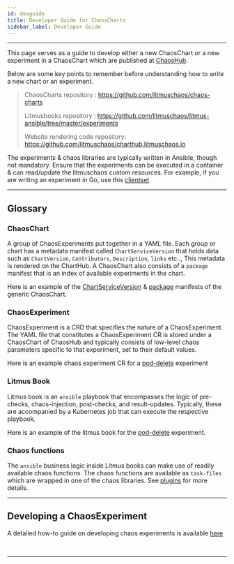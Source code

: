 ```yaml
---
id: devguide 
title: Developer Guide for ChaosCharts
sidebar_label: Developer Guide 
---
```

------

This page serves as a guide to develop either a new ChaosChart or a new experiment in a ChaosChart which are published at <a href="https://hub.litmuschaos.io" target="_blank">ChaosHub</a>.

Below are some key points to remember before understanding how to write a new chart or an experiment.

> ChaosCharts repository : https://github.com/litmuschaos/chaos-charts
>
> Litmusbooks repository : https://github.com/litmuschaos/litmus-ansible/tree/master/experiments
>
> Website rendering code repository: https://github.com/litmuschaos/charthub.litmuschaos.io

The experiments & chaos libraries are typically written in Ansible, though not mandatory. Ensure that
the experiments can be executed in a container & can read/update the litmuschaos custom resources. For example, 
if you are writing an experiment in Go, use this [clientset](https://github.com/litmuschaos/chaos-operator/tree/master/pkg/client)  

<hr>

## Glossary

### ChaosChart

A group of ChaosExperiments put together in a YAML file. Each group or chart has a metadata manifest called `ChartServiceVersion` 
that holds data such as `ChartVersion`, `Contributors`, `Description`, `links` etc.., This metadata is rendered on the ChartHub. 
A ChaosChart also consists of a `package` manifest that is an index of available experiments in the chart.

Here is an example of the [ChartServiceVersion](https://github.com/litmuschaos/chaos-charts/blob/master/charts/generic/generic.chartserviceversion.yaml) & [package](https://github.com/litmuschaos/chaos-charts/blob/master/charts/generic/generic.package.yaml) manifests of the generic ChaosChart.


### ChaosExperiment

ChaosExperiment is a CRD that specifies the nature of a ChaosExperiment. The YAML file that constitutes a ChaosExperiment CR 
is stored under a ChaosChart of ChaosHub and typically consists of low-level chaos parameters specific to that experiment, set
to their default values. 

Here is an example chaos experiment CR for a [pod-delete](https://github.com/litmuschaos/chaos-charts/blob/master/charts/generic/pod-delete/experiment.yaml) experiment

### Litmus Book

Litmus book is an `ansible` playbook that encompasses the logic of pre-checks, chaos-injection, post-checks, and result-updates. 
Typically, these are accompanied by a Kubernetes job that can execute the respective playbook. 

Here is an example of the litmus book for the [pod-delete](https://github.com/litmuschaos/litmus-ansible/tree/master/experiments/generic/pod_delete) experiment.

### Chaos functions

The `ansible` business logic inside Litmus books can make use of readily available chaos functions. The chaos functions are available as `task-files` which are wrapped in one of the chaos libraries. See [plugins](plugins.md) for more details.

<hr>

## Developing a ChaosExperiment

A detailed how-to guide on developing chaos experiments is available [here](https://github.com/litmuschaos/litmus-ansible/tree/master/contribute/developer_guide)

<br>

<hr>

<br>

<br>

